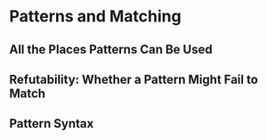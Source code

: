 # Patterns and Matching
## All the Places Patterns Can Be Used
## Refutability: Whether a Pattern Might Fail to Match
## Pattern Syntax
